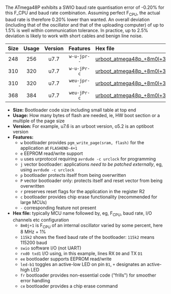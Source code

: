The ATmega48P exhibits a SWIO baud rate quantisation error of -0.20% for this F_CPU and baud rate combination. Assuming perfect F<sub>CPU</sub>, the actual baud rate is therefore 0.20% lower than wanted. An overall deviation (including that of the oscillator and that of the uploading computer) of up to 1.5% is well within communication tolerance. In practice, up to 2.5% deviation is likely to work with short cables and benign line noise.

|Size|Usage|Version|Features|Hex file|
|:-:|:-:|:-:|:-:|:--|
|248|256|u7.7|`w-u-jpr--`|[urboot_atmega48p_+8m0l+3_++38k4_swio_rxd0_txd1_led+b5.hex](https://raw.githubusercontent.com/stefanrueger/urboot.hex/main/cores/minicore/atmega48p/internal_oscillator/fcpu_+8m0l+3/br_++38k4/urboot_atmega48p_+8m0l+3_++38k4_swio_rxd0_txd1_led+b5.hex)|
|310|320|u7.7|`w-u-jPr-c`|[urboot_atmega48p_+8m0l+3_++38k4_swio_rxd0_txd1_led+b5_fr_ce.hex](https://raw.githubusercontent.com/stefanrueger/urboot.hex/main/cores/minicore/atmega48p/internal_oscillator/fcpu_+8m0l+3/br_++38k4/urboot_atmega48p_+8m0l+3_++38k4_swio_rxd0_txd1_led+b5_fr_ce.hex)|
|310|320|u7.7|`weu-jpr--`|[urboot_atmega48p_+8m0l+3_++38k4_swio_rxd0_txd1_ee_led+b5.hex](https://raw.githubusercontent.com/stefanrueger/urboot.hex/main/cores/minicore/atmega48p/internal_oscillator/fcpu_+8m0l+3/br_++38k4/urboot_atmega48p_+8m0l+3_++38k4_swio_rxd0_txd1_ee_led+b5.hex)|
|368|384|u7.7|`weu-jPr-c`|[urboot_atmega48p_+8m0l+3_++38k4_swio_rxd0_txd1_ee_led+b5_fr_ce.hex](https://raw.githubusercontent.com/stefanrueger/urboot.hex/main/cores/minicore/atmega48p/internal_oscillator/fcpu_+8m0l+3/br_++38k4/urboot_atmega48p_+8m0l+3_++38k4_swio_rxd0_txd1_ee_led+b5_fr_ce.hex)|

- **Size:** Bootloader code size including small table at top end
- **Usage:** How many bytes of flash are needed, ie, HW boot section or a multiple of the page size
- **Version:** For example, u7.6 is an urboot version, o5.2 is an optiboot version
- **Features:**
  + `w` bootloader provides `pgm_write_page(sram, flash)` for the application at `FLASHEND-4+1`
  + `e` EEPROM read/write support
  + `u` uses urprotocol requiring `avrdude -c urclock` for programming
  + `j` vector bootloader: applications *need to be patched externally*, eg, using `avrdude -c urclock`
  + `p` bootloader protects itself from being overwritten
  + `P` vector bootloader only: protects itself and reset vector from being overwritten
  + `r` preserves reset flags for the application in the register R2
  + `c` bootloader provides chip erase functionality (recommended for large MCUs)
  + `-` corresponding feature not present
- **Hex file:** typically MCU name followed by, eg, F<sub>CPU</sub>, baud rate, I/O channels etc configuration
  + `8m0j+1` is F<sub>CPU</sub> of an internal oscillator varied by some percent, here 8 MHz + 1%
  + `115k2` shows the fixed baud rate of the bootloader: `115k2` means 115200 baud
  + `swio` software I/O (not UART)
  + `rxd0 txd1` I/O using, in this example, lines RX `D0` and TX `D1`
  + `ee` bootloader supports EEPROM read/write
  + `led-b1` toggles an active-low LED on pin `B1`, `+` designates an active-high LED
  + `fr` bootloader provides non-essential code ("frills") for smoother error handling
  + `ce` bootloader provides a chip erase command
